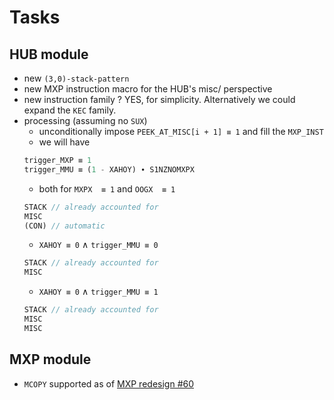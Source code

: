 # Tasks

## HUB module

- new `(3,0)-stack-pattern`
- new MXP instruction macro for the HUB's misc/ perspective
- new instruction family ? YES, for simplicity. Alternatively we could expand the `KEC` family.
- processing (assuming no `SUX`)
    - unconditionally impose `PEEK_AT_MISC[i + 1] ≡ 1` and fill the `MXP_INST`
    - we will have
    ```rust
    trigger_MXP ≡ 1
    trigger_MMU ≡ (1 - XAHOY) ∙ S1NZNOMXPX
    ```
    - both for `MXPX  ≡ 1` and `OOGX  ≡ 1`
    ```rust
    STACK // already accounted for
    MISC
    (CON) // automatic
    ```
    - `XAHOY ≡ 0` ∧ `trigger_MMU ≡ 0`
    ```rust
    STACK // already accounted for
    MISC
    ```
    - `XAHOY ≡ 0` ∧ `trigger_MMU ≡ 1`
    ```rust
    STACK // already accounted for
    MISC
    MISC
    ```

## MXP module

- `MCOPY` supported as of [MXP redesign #60](https://github.com/Consensys/linea-specification/issues/60)
